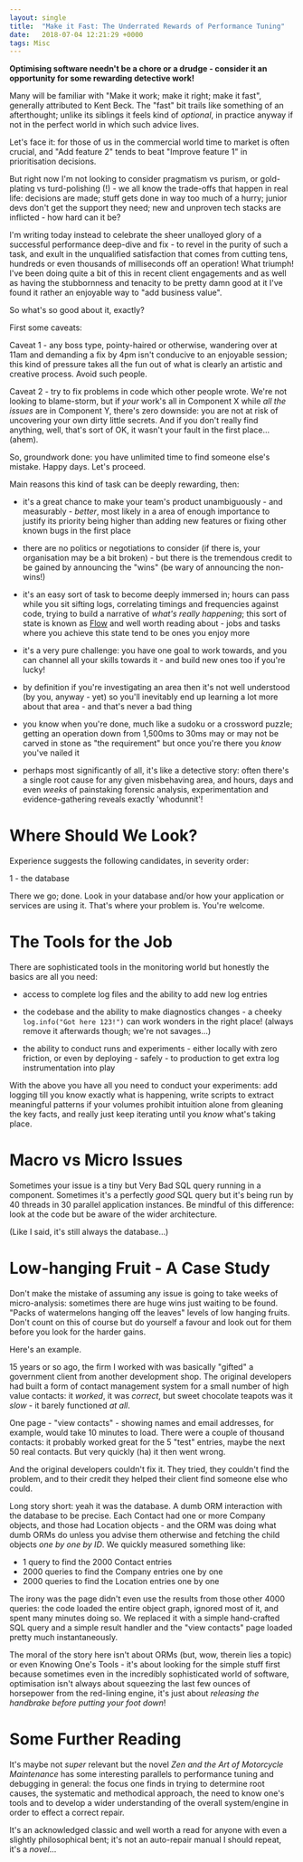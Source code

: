 ```yaml
---
layout: single
title:  "Make it Fast: The Underrated Rewards of Performance Tuning"
date:   2018-07-04 12:21:29 +0000
tags: Misc
---
```

**Optimising software needn't be a chore or a drudge - consider it an opportunity for some rewarding detective work!**

Many will be familiar with "Make it work; make it right; make it fast", generally attributed to Kent Beck. The "fast" 
bit trails like something of an afterthought; unlike its siblings it feels kind of _optional_, in practice anyway if not 
in the perfect world in which such advice lives.

Let's face it: for those of us in the commercial world time to market is often crucial, and "Add feature 2" tends to
beat "Improve feature 1" in prioritisation decisions.

But right now I'm not looking to consider pragmatism vs purism, or gold-plating vs turd-polishing (!) - we all know the 
trade-offs that happen in real life: decisions are made; stuff gets done in way too much of a hurry; junior devs don't get 
the support they need; new and unproven tech stacks are inflicted - how hard can it be?

I'm writing today instead to celebrate the sheer unalloyed glory of a successful performance deep-dive and fix - to 
revel in the purity of such a task, and exult in the unqualified satisfaction that comes from cutting tens, hundreds 
or even thousands of milliseconds off an operation! What triumph! I've been doing quite a bit of this in recent client 
engagements and as well as having the stubbornness and tenacity to be pretty damn good at it I've found it rather an 
enjoyable way to "add business value".

So what's so good about it, exactly?

First some caveats: 

Caveat 1 - any boss type, pointy-haired or otherwise, wandering over at 11am and demanding a fix by 4pm isn't 
conducive to an enjoyable session; this kind of pressure takes all the fun out of what is clearly an artistic and 
creative process. Avoid such people. 

Caveat 2 - try to fix problems in code which other people wrote. We're not looking to blame-storm, but if _your_ work's 
all in Component X while _all the issues_ are in Component Y, there's zero downside: you are not at risk of uncovering 
your own dirty little secrets. And if you don't really find anything, well, that's sort of OK, it wasn't your fault in 
the first place... (ahem).

So, groundwork done: you have unlimited time to find someone else's mistake. Happy days. Let's proceed.

Main reasons this kind of task can be deeply rewarding, then:

- it's a great chance to make your team's product unambiguously - and measurably - _better_, most likely in a area 
of enough importance to justify its priority being higher than adding new features or fixing other known bugs in the 
first place

- there are no politics or negotiations to consider (if there is, your organisation may be a bit broken) - but there is
the tremendous credit to be gained by announcing the "wins" (be wary of announcing the non-wins!)

- it's an easy sort of task to become deeply immersed in; hours can pass while you sit sifting logs, correlating 
timings and frequencies against code, trying to build a narrative of _what's really happening_; this sort of state is 
known as [Flow](https://en.wikipedia.org/wiki/Flow_(psychology)) and well worth reading about - jobs and tasks where 
you achieve this state tend to be ones you enjoy more 

- it's a very pure challenge: you have one goal to work towards, and you can channel all your skills towards it - and 
build new ones too if you're lucky!

- by definition if you're investigating an area then it's not well understood (by you, anyway - yet) so you'll 
inevitably end up learning a lot more about that area - and that's never a bad thing

- you know when you're done, much like a sudoku or a crossword puzzle; getting an operation down from 1,500ms to 30ms 
may or may not be carved in stone as "the requirement" but once you're there you _know_ you've nailed it

- perhaps most significantly of all, it's like a detective story: often there's a single root cause for any given 
misbehaving area, and hours, days and even _weeks_ of painstaking forensic analysis, experimentation and 
evidence-gathering reveals exactly 'whodunnit'!

# Where Should We Look?

Experience suggests the following candidates, in severity order:

1 - the database 

There we go; done. Look in your database and/or how your application or services are using it. That's where your 
problem is. You're welcome.


# The Tools for the Job

There are sophisticated tools in the monitoring world but honestly the basics are all you need:

- access to complete log files and the ability to add new log entries

- the codebase and the ability to make diagnostics changes - a cheeky `log.info("Got here 123!")` can work wonders in 
the right place! (always remove it afterwards though; we're not savages...)

- the ability to conduct runs and experiments - either locally with zero friction, or even by deploying - safely - to 
production to get extra log instrumentation into play 

With the above you have all you need to conduct your experiments: add logging till you know exactly what is happening, 
write scripts to extract meaningful patterns if your volumes prohibit intuition alone from gleaning the key facts, and 
really just keep iterating until you _know_ what's taking place.


# Macro vs Micro Issues

Sometimes your issue is a tiny but Very Bad SQL query running in a component. Sometimes it's a perfectly _good_ SQL 
query but it's being run by 40 threads in 30 parallel application instances. Be mindful of this difference: look at 
the code but be aware of the wider architecture.

(Like I said, it's still always the database...)


# Low-hanging Fruit - A Case Study

Don't make the mistake of assuming any issue is going to take weeks of micro-analysis: sometimes there are huge wins 
just waiting to be found. "Packs of watermelons hanging off the leaves" levels of low hanging fruits. Don't count on 
this of course but do yourself a favour and look out for them before you look for the harder gains.

Here's an example.

15 years or so ago, the firm I worked with was basically "gifted" a government client from another development shop. 
The original developers had built a form of contact management system for a small number of high value contacts: 
it _worked_, it was _correct_, but sweet chocolate teapots was it _slow_ - it barely functioned _at all_. 

One page - "view contacts" - showing names and email addresses, for example, would take 10 minutes to load. There were 
a couple of thousand contacts: it probably worked great for the 5 "test" entries, maybe the next 50 real contacts. But 
very quickly (ha) it then went wrong. 

And the original developers couldn't fix it. They tried, they couldn't find the problem, and to their credit they 
helped their client find someone else who could.

Long story short: yeah it was the database. A dumb ORM interaction with the database to be precise. Each Contact had 
one or more Company objects, and those had Location objects - and the ORM was doing what dumb ORMs do unless you advise
them otherwise and fetching the child objects _one by one by ID_. We quickly measured something like:

- 1 query to find the 2000 Contact entries
- 2000 queries to find the Company entries one by one 
- 2000 queries to find the Location entries one by one

The irony was the page didn't even use the results from those other 4000 queries: the code loaded the entire object 
graph, ignored most of it, and spent many minutes doing so. We replaced it with a simple hand-crafted SQL query and a 
simple result handler and the "view contacts" page loaded pretty much instantaneously. 

The moral of the story here isn't about ORMs (but, wow, therein lies a topic) or even Knowing One's Tools - it's about
looking for the simple stuff first because sometimes even in the incredibly sophisticated world of software, 
optimisation isn't always about squeezing the last few ounces of horsepower from the red-lining engine, it's just about
_releasing the handbrake before putting your foot down_! 


# Some Further Reading

It's maybe not _super_ relevant but the novel _Zen and the Art of Motorcycle Maintenance_ has some interesting parallels to 
performance tuning and debugging in general: the focus one finds in trying to determine root causes, the systematic 
and methodical approach, the need to know one's tools and to develop a wider understanding of the overall system/engine 
in order to effect a correct repair.

It's an acknowledged classic and well worth a read for anyone with even a slightly philosophical bent; it's not an 
auto-repair manual I should repeat, it's a _novel_...
